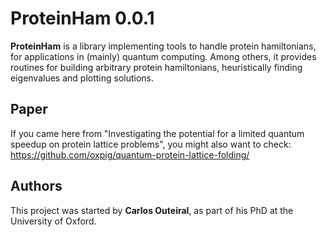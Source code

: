 # ProteinHam 0.0.1

__ProteinHam__ is a library implementing tools to handle protein hamiltonians, for applications in (mainly) quantum computing. Among others, it provides routines for building arbitrary protein hamiltonians, heuristically finding eigenvalues and plotting solutions.

## Paper

If you came here from "Investigating the potential for a limited quantum speedup on protein lattice problems", you might also want to check: https://github.com/oxpig/quantum-protein-lattice-folding/

## Authors

This project was started by __Carlos Outeiral__, as part of his PhD at the University of Oxford.

